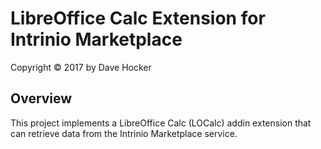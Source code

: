 # LibreOffice Calc Extension for Intrinio Marketplace
Copyright © 2017 by Dave Hocker

## Overview
This project implements a LibreOffice Calc (LOCalc) addin extension that can
retrieve data from the Intrinio Marketplace service.

